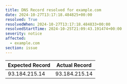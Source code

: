 ```yaml
---
title: DNS Record resolved for example.com
date: 2024-10-27T13:17:18.484825+00:00
resolved: True
resolvedWhen: 2024-10-27T13:17:18.484833+00:00
resolvedStartTime: 2024-10-25T21:09:43.191474+00:00
severity: notice
affected:
  - example.com
section: issue
---
```


| Expected Record  | Actual Record  |
|------------------|----------------|
| 93.184.215.14 | 93.184.215.14 |
